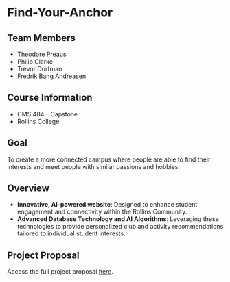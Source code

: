 # Find-Your-Anchor

## Team Members
- Theodore Preaus
- Philip Clarke
- Trevor Dorfman
- Fredrik Bang Andreasen

## Course Information
- CMS 484 - Capstone
- Rollins College

## Goal
To create a more connected campus where people are able to find their interests and meet people with similar passions and hobbies.

## Overview
- **Innovative, AI-powered website**: Designed to enhance student engagement and connectivity within the Rollins Community.
- **Advanced Database Technology and AI Algorithms**: Leveraging these technologies to provide personalized club and activity recommendations tailored to individual student interests.

## Project Proposal
Access the full project proposal [here](https://docs.google.com/document/d/1bvUzB20GmRMansoZGxKdfEmEow-YgJb3LC7JU7Ycwes/edit?usp=sharing).
